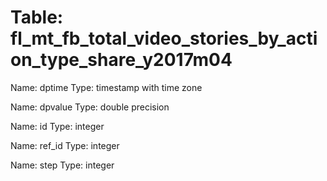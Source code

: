 Table: fl_mt_fb_total_video_stories_by_action_type_share_y2017m04
=================================================================

Name: dptime
Type: timestamp with time zone

Name: dpvalue
Type: double precision

Name: id
Type: integer

Name: ref_id
Type: integer

Name: step
Type: integer


